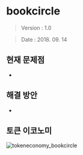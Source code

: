 # bookcircle

>Version : 1.0

>Date : 2018. 09. 14

## 현재 문제점
- 

## 해결 방안
- 

## 토큰 이코노미
![tokeneconomy_bookcircle](https://user-images.githubusercontent.com/43138286/45531505-fc8c7200-b82a-11e8-81f9-00ae1983ed97.PNG)
